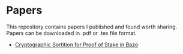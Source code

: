 # Papers

This repository contains papers I published and found worth sharing. Papers can be downloaded in .pdf or .tex file format.

- [Cryptographic Sortition for Proof of Stake in Bazo](./cryptographic_sortition/README.md)

